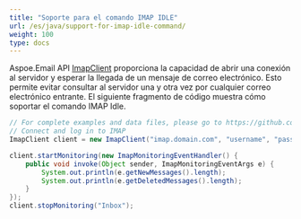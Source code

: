 ```yaml
---
title: "Soporte para el comando IMAP IDLE"
url: /es/java/support-for-imap-idle-command/
weight: 100
type: docs
---
```



Aspoe.Email API [ImapClient](https://reference.aspose.com/email/java/com.aspose.email/imapclient/) proporciona la capacidad de abrir una conexión al servidor y esperar la llegada de un mensaje de correo electrónico. Esto permite evitar consultar al servidor una y otra vez por cualquier correo electrónico entrante. El siguiente fragmento de código muestra cómo soportar el comando IMAP Idle.

~~~Java
// For complete examples and data files, please go to https://github.com/aspose-email/Aspose.Email-for-Java
// Connect and log in to IMAP
ImapClient client = new ImapClient("imap.domain.com", "username", "password");

client.startMonitoring(new ImapMonitoringEventHandler() {
    public void invoke(Object sender, ImapMonitoringEventArgs e) {
        System.out.println(e.getNewMessages().length);
        System.out.println(e.getDeletedMessages().length);
    }
});
client.stopMonitoring("Inbox");
~~~